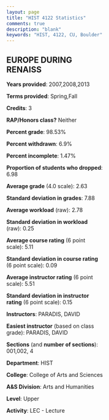 ```yaml
---
layout: page
title: "HIST 4122 Statistics"
comments: true
description: "blank"
keywords: "HIST, 4122, CU, Boulder"
--- 
```

<head>
<script src="https://ajax.googleapis.com/ajax/libs/jquery/2.1.3/jquery.min.js"></script>
<script src="https://dl.dropboxusercontent.com/s/pc42nxpaw1ea4o9/highcharts.js?dl=0"></script>
<!-- <script src="../assets/js/highcharts.js"></script> -->
<style type="text/css">@font-face {
	font-family: "Bebas Neue";
	src: url(https://www.filehosting.org/file/details/544349/BebasNeue%20Regular.otf) format("opentype");
	}
	h1.Bebas { 
		font-family: "Bebas Neue", Verdana, Tahoma;
	}
</style>
</head>
<body>
	<div id="container" style="float: right; width: 45%; height: 88%; margin-left: 2.5%; margin-right: 2.5%;"></div>
	<script language="JavaScript">
		$(document).ready(function() {
		var chart = {type: 'column'};
		var title = {text: 'Grade Distribution'};
		var xAxis = {categories: ['A','B','C','D','F'],crosshair: true};
		var yAxis = {min: 0,title: {text: 'Percentage'}};
		var tooltip = {headerFormat: '<center><b><span style="font-size:20px">{point.key}</span></b></center>',
		               pointFormat: '<td style="padding:0"><b>{point.y:.1f}%</b></td>',
		               footerFormat: '</table>',shared: true,useHTML: true};
		var plotOptions = {column: {pointPadding: 0.0,borderWidth: 0}};  
		var credits = {enabled: false};var series= [{name: 'Percent',data: [22.78,38.61,25.32,6.33,6.96,]}];
		var json = {};
		json.chart = chart;
		json.title = title;
		json.tooltip = tooltip;
		json.xAxis = xAxis;
		json.yAxis = yAxis;  
		json.series = series;
		json.plotOptions = plotOptions;  
		json.credits = credits;
		$('#container').highcharts(json);
	});
	</script>
</body>
			   
## EUROPE DURING RENAISS

**Years provided**: 2007,2008,2013

**Terms provided**: Spring,Fall

**Credits**: 3

**RAP/Honors class?** Neither

**Percent grade**: 98.53%

**Percent withdrawn**: 6.9%

**Percent incomplete**: 1.47%

**Proportion of students who dropped**: 6.98

**Average grade** (4.0 scale): 2.63

**Standard deviation in grades**: 7.88

**Average workload** (raw): 2.78

**Standard deviation in workload** (raw): 0.25

**Average course rating** (6 point scale): 5.11

**Standard deviation in course rating** (6 point scale): 0.09

**Average instructor rating** (6 point scale): 5.51

**Standard deviation in instructor rating** (6 point scale): 0.15

**Instructors**: PARADIS, DAVID

**Easiest instructor** (based on class grade): PARADIS, DAVID

**Sections** (and **number of sections**): 001,002, 4

**Department**: HIST

**College**: College of Arts and Sciences

**A&S Division**: Arts and Humanities

**Level**: Upper

**Activity**: LEC - Lecture